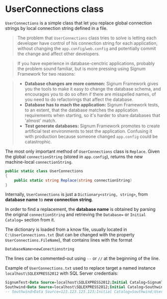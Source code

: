 # UserConnections class

`UserConnections` is a simple class that let you replace global connection strings by local connection string defined in a file. 

> The problem that `UserConnections` class tries to solve is letting each developer have control of his connection string for each application, without changing the `app.config`/`web.config` and potentially commit the change and affect other developers. 

>If you have experience in database-cenctric applications, probably the problem sound familiar, but is more pressing using Signum Framework for two reasons: 

>* **Database changes are more common:** Signum Framework gives you the tools to make it easy to change the database schema, and encourages you to do so often if there are misspelled names, of you need to do refactorings that affect the database.
>* **Database has to mach the application:** Signum Framework tests, to an extent, that the database matches the application requirements when starting, so it's harder to share databases that 'almost' match. 
>* **Test generate databases:** Signum Framework promotes to create artificial test environments to test the application. Confusing it with production because someone changed `app.config` could be catastrophic. 


The most only important method of `UserConnections` class is `Replace`. Given the global `connectionString` (stored in `app.config`), returns the new machine-local `connectionString`. 

```C#
public static class UserConnections
{
    public static string Replace(string connectionString)
}
```

Internally, `UserConnections` is just a `Dictionary<string, string>`, from **database name** to **new connection string**. 

In order to find a replacement, the **database name** is obtained by parsing the original `connectionString` and retrieving the `Database=` or `Initial Catalog=` section from it. 

The dictionary is loaded from a know file, usually located in `C:\UserConnections.txt` (but can be changed with the property `UserConnections.FileName`), that contains lines with the format 

```
DatabaseName>newConectionstring
``` 

The lines can be commented-out using `--` or `//` at the beginning of the line. 

Example of `UserConnections.txt` used to replace target a named instance `localhost\SQLEXPRESS2012` with SQL Server credentials:  

```SQL
SignumTest>Data Source=localhost\SQLEXPRESS2012;Initial Catalog=SignumTest;User ID=sa;Password=sa
Southwind>Data Source=localhost\SQLEXPRESS2012;Initial Catalog=Southwind;User ID=sa;Password=sa
-- Southwind>Data Source=123.123.123.123;Initial Catalog=Southwind;User ID=sa;Password=sa.superSecret
```




